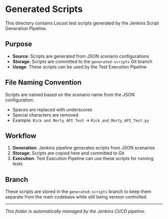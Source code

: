 # Generated Scripts

This directory contains Locust test scripts generated by the Jenkins Script Generation Pipeline.

## Purpose

- **Source**: Scripts are generated from JSON scenario configurations
- **Storage**: Scripts are committed to the `generated-scripts` Git branch
- **Usage**: These scripts can be used by the Test Execution Pipeline

## File Naming Convention

Scripts are named based on the scenario name from the JSON configuration:
- Spaces are replaced with underscores
- Special characters are removed
- Example: `Rick and Morty API Test` → `Rick_and_Morty_API_Test.py`

## Workflow

1. **Generation**: Jenkins pipeline generates scripts from JSON scenarios
2. **Storage**: Scripts are copied here and committed to Git
3. **Execution**: Test Execution Pipeline can use these scripts for running tests

## Branch

These scripts are stored in the `generated-scripts` branch to keep them separate from the main codebase while still being version controlled.

---
*This folder is automatically managed by the Jenkins CI/CD pipeline.* 
